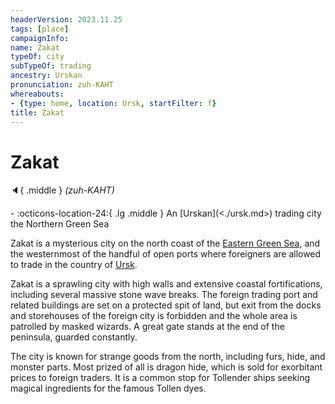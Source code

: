 ```yaml
---
headerVersion: 2023.11.25
tags: [place]
campaignInfo:
name: Zakat
typeOf: city
subTypeOf: trading
ancestry: Urskan
pronunciation: zuh-KAHT
whereabouts:
- {type: home, location: Ursk, startFilter: f}
title: Zakat
---
```


# Zakat
:speaker:{ .middle } *(zuh-KAHT)*  
<div class="grid cards ext-narrow-margin ext-one-column" markdown>
-    :octicons-location-24:{ .lg .middle } An [Urskan](<./ursk.md>) trading city the Northern Green Sea  
</div>


Zakat is a mysterious city on the north coast of the [Eastern Green Sea](<../eastern-green-sea/eastern-green-sea.md>), and the westernmost of the handful of open ports where foreigners are allowed to trade in the country of [Ursk](<./ursk.md>). 

Zakat is a sprawling city with high walls and extensive coastal fortifications, including several massive stone wave breaks. The foreign trading port and related buildings are set on a protected spit of land, but exit from the docks and storehouses of the foreign city is forbidden and the whole area is patrolled by masked wizards. A great gate stands at the end of the peninsula, guarded constantly. 

The city is known for strange goods from the north, including furs, hide, and monster parts. Most prized of all is dragon hide, which is sold for exorbitant prices to foreign traders. It is a common stop for Tollender ships seeking magical ingredients for the famous Tollen dyes. 

